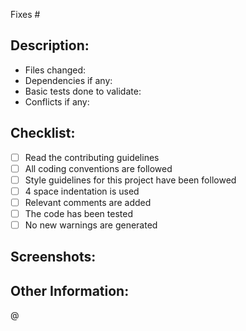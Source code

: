 <!-- The title of the PR should be of this format:	 <Title_of_Issue>_resolved 	-->
Fixes #    <!-- Add the issue number that is fixed by this PR -->

<!-- Describe the PR as follows -->
## Description:

- Files changed:
- Dependencies if any: 			 <!-- List the dependencies on other issues/PRs -->
- Basic tests done to validate:
- Conflicts if any:				 <!-- Describe the reason for conflict -->

<!-- Use '[x]' to indicate checked box in the list below -->
## Checklist:

- [ ] Read the contributing guidelines
- [ ] All coding conventions are followed
- [ ] Style guidelines for this project have been followed
- [ ] 4 space indentation is used
- [ ] Relevant comments are added
- [ ] The code has been tested
- [ ] No new warnings are generated

<!-- Add screenshots of locally tested code -->
## Screenshots:


<!-- Provide any other information that is relevant to this pull request -->
## Other Information:


@    <!-- Tag mentor/project admin to review and merge -->
